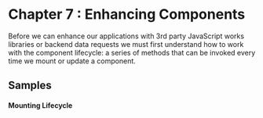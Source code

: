 Chapter 7 : Enhancing Components
==================
Before we can enhance our applications with 3rd party JavaScript works libraries or backend data requests we must 
first understand how to work with the component lifecycle: a series of methods that can be invoked every time we 
mount or update a component.

Samples
--------

#### Mounting Lifecycle


